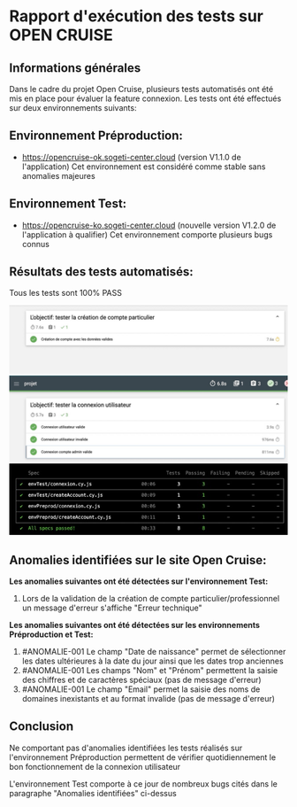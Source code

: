 # Rapport d'exécution des tests sur OPEN CRUISE

## Informations générales

Dans le cadre du projet Open Cruise, plusieurs tests automatisés ont été mis en place pour évaluer la feature connexion. Les tests ont été effectués sur deux environnements suivants:

## Environnement Préproduction:
- https://opencruise-ok.sogeti-center.cloud (version V1.1.0 de l'application)
Cet environnement est considéré comme stable sans anomalies majeures

## Environnement Test:
- https://opencruise-ko.sogeti-center.cloud (nouvelle version V1.2.0 de l'application à qualifier)
Cet environnement comporte plusieurs bugs connus

## Résultats des tests automatisés:

Tous les tests sont 100% PASS

![alt text](testCompte.jpeg)
![alt text](testConnexion.jpeg)
![alt text](status.jpeg)



## Anomalies identifiées sur le site Open Cruise:

**Les anomalies suivantes ont été détectées sur l'environnement Test:**
1. Lors de la validation de la création de compte particulier/professionnel un message d'erreur s'affiche "Erreur technique"
   
**Les anomalies suivantes ont été détectées sur les environnements Préproduction et Test:**
1. #ANOMALIE-001 Le champ "Date de naissance" permet de sélectionner les dates ultérieures à la date du jour ainsi que les dates trop anciennes
2. #ANOMALIE-001 Les champs "Nom" et "Prénom" permettent la saisie des chiffres et de caractères spéciaux (pas de message d'erreur)
3. #ANOMALIE-001 Le champ "Email" permet la saisie des noms de domaines inexistants et au format invalide (pas de message d'erreur)

## Conclusion

Ne comportant pas d'anomalies identifiées les tests réalisés sur l'environnement Préproduction permettent de vérifier quotidiennement le bon fonctionnement de la connexion utilisateur

L'environnement Test comporte à ce jour de nombreux bugs cités dans le paragraphe "Anomalies identifiées" ci-dessus


